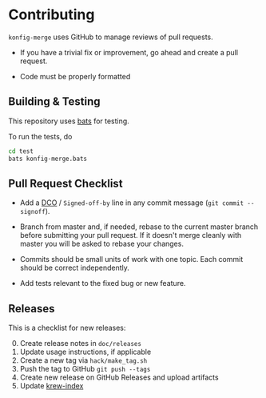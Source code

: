 # Contributing
`konfig-merge` uses GitHub to manage reviews of pull requests.

* If you have a trivial fix or improvement, go ahead and create a pull request.

* Code must be properly formatted

## Building & Testing

This repository uses [bats](https://github.com/sstephenson/bats) for testing.

To run the tests, do
```bash
cd test
bats konfig-merge.bats
```

## Pull Request Checklist

* Add a [DCO](https://developercertificate.org/) / `Signed-off-by` line in any commit message (`git commit --signoff`).

* Branch from master and, if needed, rebase to the current master branch before submitting your pull request.
  If it doesn't merge cleanly with master you will be asked to rebase your changes.

* Commits should be small units of work with one topic. Each commit should be correct independently.

* Add tests relevant to the fixed bug or new feature.

## Releases

This is a checklist for new releases:

0. Create release notes in `doc/releases`
0. Update usage instructions, if applicable
0. Create a new tag via `hack/make_tag.sh`
0. Push the tag to GitHub `git push --tags`
0. Create new release on GitHub Releases and upload artifacts
0. Update [krew-index](https://github.com/GoogleContainerTools/krew-index)
